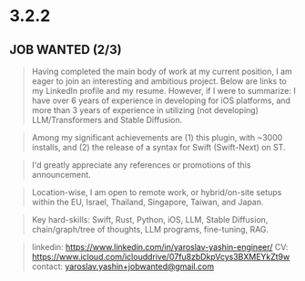 # 3.2.2

## JOB WANTED (2/3)
> Having completed the main body of work at my current position, I am eager to join an interesting and ambitious project. Below are links to my LinkedIn profile and my resume. However, if I were to summarize: I have over 6 years of experience in developing for iOS platforms, and more than 3 years of experience in utilizing (not developing) LLM/Transformers and Stable Diffusion.

> Among my significant achievements are (1) this plugin, with ~3000 installs, and (2) the release of a syntax for Swift (Swift-Next) on ST.

> I'd greatly appreciate any references or promotions of this announcement.

> Location-wise, I am open to remote work, or hybrid/on-site setups within the EU, Israel, Thailand, Singapore, Taiwan, and Japan.

> Key hard-skills: Swift, Rust, Python, iOS, LLM, Stable Diffusion, chain/graph/tree of thoughts, LLM programs, fine-tuning, RAG.

> linkedin: https://www.linkedin.com/in/yaroslav-yashin-engineer/
> CV: https://www.icloud.com/iclouddrive/07fu8zbDkpVcys3BXMEYkZt9w
> contact: yaroslav.yashin+jobwanted@gmail.com

